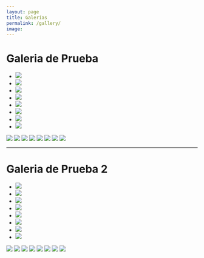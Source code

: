 ```yaml
---
layout: page
title: Galerías
permalink: /gallery/
image: 
---
```


# Galeria de Prueba

<div class="top0">
    <ul>
        <li><a href="#img_3"><img src="03.jpg"></a></li>
        <li><a href="#img_4"><img src="04.jpg"></a></li>
        <li><a href="#img_5"><img src="27ac-5.png"></a></li>
        <li><a href="#img_6"><img src="CimaNorte_TiposDeNubes.jpg"></a></li>
        <li><a href="#img_7"><img src="Biggest_hailstone.jpg"></a></li>
        <li><a href="#img_8"><img src="Mapa_distro.png"></a></li>
        <li><a href="#img_9"><img src="20200813_174038.jpg"></a></li>
        <li><a href="#img_10"><img src="Mapa_distro.png"></a></li>
    </ul>

  <a href="#_3" class="lightbox trans" id="img_3"><img src="03.jpg"></a>
  <a href="#_4" class="lightbox trans" id="img_4"><img src="04.jpg"></a>
  <a href="#_5" class="lightbox trans" id="img_5"><img src="27ac-5.png"></a>
  <a href="#_6" class="lightbox trans" id="img_6"><img src="CimaNorte_TiposDeNubes.jpg"></a>
  <a href="#_7" class="lightbox trans" id="img_7"><img src="Biggest_hailstone.jpg"></a>
  <a href="#_8" class="lightbox trans" id="img_8"><img src="dscn0059-copie.jpg"></a>
  <a href="#_9" class="lightbox trans" id="img_9"><img src="20200813_174038.jpg"></a>
  <a href="#_10" class="lightbox trans" id="img_10"><img src="Mapa_distro.png"></a>
</div>

*** 

# Galeria de Prueba 2

<div class="top0">
    <ul>
        <li><a href="#img_b3"><img src="04.jpg"></a></li>
        <li><a href="#img_b4"><img src="03.jpg"></a></li>
        <li><a href="#img_b5"><img src="27ac-5.png"></a></li>
        <li><a href="#img_b6"><img src="CimaNorte_TiposDeNubes.jpg"></a></li>
        <li><a href="#img_b7"><img src="Biggest_hailstone.jpg"></a></li>
        <li><a href="#img_b8"><img src="Mapa_distro.png"></a></li>
        <li><a href="#img_b9"><img src="20200813_174038.jpg"></a></li>
        <li><a href="#img_b10"><img src="Mapa_distro.png"></a></li>
    </ul>

  <a href="#_b3" class="lightbox trans" id="img_b3"><img src="04.jpg"></a>
  <a href="#_b4" class="lightbox trans" id="img_b4"><img src="03.jpg"></a>
  <a href="#_b5" class="lightbox trans" id="img_b5"><img src="27ac-5.png"></a>
  <a href="#_b6" class="lightbox trans" id="img_b6"><img src="CimaNorte_TiposDeNubes.jpg"></a>
  <a href="#_b7" class="lightbox trans" id="img_b7"><img src="Biggest_hailstone.jpg"></a>
  <a href="#_b8" class="lightbox trans" id="img_b8"><img src="dscn0059-copie.jpg"></a>
  <a href="#_b9" class="lightbox trans" id="img_b9"><img src="20200813_174038.jpg"></a>
  <a href="#_b10" class="lightbox trans" id="img_1b0"><img src="Mapa_distro.png"></a>
</div>



